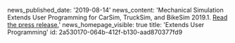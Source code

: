 news_published_date: '2019-08-14'
news_content: 'Mechanical Simulation Extends User Programming for CarSim, TruckSim, and BikeSim 2019.1. [Read the press release.](https://www.carsim.com/publications/pressreleases/2019_08_14.php)'
news_homepage_visible: true
title: 'Extends User Programming'
id: 2a530170-064b-412f-b130-aad870377fd9
